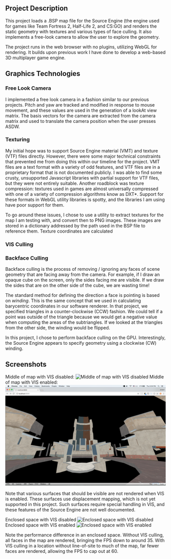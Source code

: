 ## Project Description

This project loads a .BSP map file for the Source Engine (the engine used for games like Team Fortress 2, Half-Life 2, and CS:GO) and renders the static geometry with textures and various types of face culling. It also implements a free-look camera to allow the user to explore the geometry.

The project runs in the web browser with no plugins, utilizing WebGL for rendering. It builds upon previous work I have done to develop a web-based 3D multiplayer game engine.

## Graphics Technologies

### Free Look Camera

I implemented a free look camera in a fashion similar to our previous projects. Pitch and yaw are tracked and modified in response to mouse movement, and these values are used in the generation of a lookAt view matrix. The basis vectors for the camera are extracted from the camera matrix and used to translate the camera position when the user presses ASDW.

### Texturing

My initial hope was to support Source Engine material (VMT) and texture (VTF) files directly. However, there were some major technical constraints that prevented me from doing this within our timeline for the project. VMT files are a text format with a variety of odd features, and VTF files are in a proprietary format that is not documented publicly. I was able to find some crusty, unsupported Javascript libraries with partial support for VTF files, but they were not entirely suitable. Another roadblock was texture compression: textures used in games are almost universally compressed with one of a variety of compression algorithms know as DXT*. Support for these formats in WebGL utility libraries is spotty, and the libraries I am using have poor support for them.

To go around these issues, I chose to use a utility to extract textures for the map I am testing with, and convert then to PNG images. These images are stored in a dictionary addressed by the path used in the BSP file to reference them. Texture coordinates are calculated 

### VIS Culling

### Backface Culling

Backface culling is the process of removing / ignoring any faces of scene geometry that are facing away from the camera. For example, if I draw an opaque cube on the screen, only the sides facing me are visible. If we draw the sides that are on the other side of the cube, we are wasting time!

The standard method for defining the direction a face is pointing is based on *winding*. This is the same concept that we used in calculating barycentric coordinates in our software renderer. In that project, we specified triangles in a counter-clockwise (CCW) fashion. We could tell if a point was outside of the triangle because we would get a negative value when computing the areas of the subtriangles. If we looked at the triangles from the other side, the winding would be flipped.

In this project, I chose to perform backface culling on the GPU. Interestingly, the Source Engine appears to specify geometry using a clockwise (CW) winding.

## Screenshots

Middle of map with VIS disabled:
![Middle of map with VIS disabled](img/mid-no-vis.png)
Middle of map with VIS enabled:
![Middle of map with VIS enabled](img/mid-vis.png)

Note that various surfaces that should be visible are not rendered when VIS is enabled. These surfaces use displacement mapping, which is not yet supported in this project. Such surfaces require special handling in VIS, and these features of the Source Engine are not well documented.

Enclosed space with VIS disabled
![Enclosed space with VIS disabled](img/stairs-no-vis.png)
Enclosed space with VIS enabled
![Enclosed space with VIS enabled](img/stairs-vis.png)

Note the performance difference in an enclosed space. Without VIS culling, all faces in the map are rendered, bringing the FPS down to around 35. With VIS culling in a location without line-of-site to much of the map, far fewer faces are rendered, allowing the FPS to cap out at 60.

